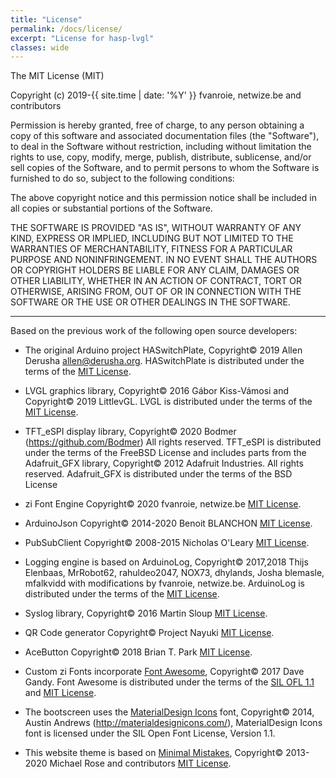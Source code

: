 ```yaml
---
title: "License"
permalink: /docs/license/
excerpt: "License for hasp-lvgl"
classes: wide
---
```


The MIT License (MIT)

Copyright (c) 2019-{{ site.time | date: '%Y' }} fvanroie, netwize.be and contributors

Permission is hereby granted, free of charge, to any person obtaining a copy
of this software and associated documentation files (the "Software"), to deal
in the Software without restriction, including without limitation the rights
to use, copy, modify, merge, publish, distribute, sublicense, and/or sell
copies of the Software, and to permit persons to whom the Software is
furnished to do so, subject to the following conditions:

The above copyright notice and this permission notice shall be included in all
copies or substantial portions of the Software.

THE SOFTWARE IS PROVIDED "AS IS", WITHOUT WARRANTY OF ANY KIND, EXPRESS OR
IMPLIED, INCLUDING BUT NOT LIMITED TO THE WARRANTIES OF MERCHANTABILITY,
FITNESS FOR A PARTICULAR PURPOSE AND NONINFRINGEMENT. IN NO EVENT SHALL THE
AUTHORS OR COPYRIGHT HOLDERS BE LIABLE FOR ANY CLAIM, DAMAGES OR OTHER
LIABILITY, WHETHER IN AN ACTION OF CONTRACT, TORT OR OTHERWISE, ARISING FROM,
OUT OF OR IN CONNECTION WITH THE SOFTWARE OR THE USE OR OTHER DEALINGS IN THE
SOFTWARE.

-------------------------------------------
Based on the previous work of the following open source developers:

- The original Arduino project HASwitchPlate,
  Copyright© 2019 Allen Derusha allen@derusha.org.
  HASwitchPlate is distributed under the terms of the [MIT License](http://opensource.org/licenses/MIT).

- LVGL graphics library,
  Copyright© 2016 Gábor Kiss-Vámosi and
  Copyright© 2019 LittlevGL.
  LVGL is distributed under the terms of the [MIT License](http://opensource.org/licenses/MIT).

- TFT_eSPI display library,
  Copyright© 2020 Bodmer (https://github.com/Bodmer) All rights reserved.
  TFT_eSPI is distributed under the terms of the FreeBSD License
  and includes parts from the Adafruit_GFX library,
  Copyright© 2012 Adafruit Industries. All rights reserved.
  Adafruit_GFX is distributed under the terms of the BSD License

- zi Font Engine
  Copyright© 2020 fvanroie, netwize.be
  [MIT License](http://opensource.org/licenses/MIT).

- ArduinoJson
  Copyright© 2014-2020 Benoit BLANCHON
  [MIT License](http://opensource.org/licenses/MIT).

- PubSubClient
  Copyright© 2008-2015 Nicholas O'Leary
  [MIT License](http://opensource.org/licenses/MIT).

- Logging engine is based on ArduinoLog,
  Copyright© 2017,2018 Thijs Elenbaas, MrRobot62, rahuldeo2047, NOX73, dhylands, Josha blemasle, mfalkvidd
  with modifications by fvanroie, netwize.be.
  ArduinoLog is distributed under the terms of the [MIT License](http://opensource.org/licenses/MIT).

- Syslog library,
  Copyright© 2016 Martin Sloup
  [MIT License](http://opensource.org/licenses/MIT).

- QR Code generator
  Copyright© Project Nayuki
  [MIT License](http://opensource.org/licenses/MIT).

- AceButton
  Copyright© 2018 Brian T. Park
  [MIT License](http://opensource.org/licenses/MIT).

- Custom zi Fonts incorporate [Font Awesome](http://fontawesome.io/),
  Copyright© 2017 Dave Gandy.
  Font Awesome is distributed under the terms of the [SIL OFL 1.1](http://scripts.sil.org/OFL) 
  and [MIT License](http://opensource.org/licenses/MIT).

- The bootscreen uses the [MaterialDesign Icons](https://materialdesignicons.com/) font,
  Copyright© 2014, Austin Andrews (http://materialdesignicons.com/),
  MaterialDesign Icons font is licensed under the SIL Open Font License, Version 1.1.

- This website theme is based on [Minimal Mistakes](https://mmistakes.github.io),
  Copyright© 2013-2020 Michael Rose and contributors
  [MIT License](http://opensource.org/licenses/MIT).
